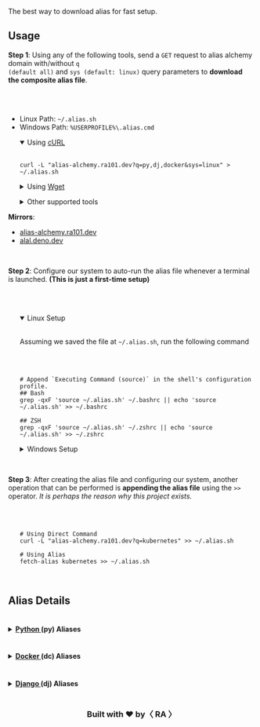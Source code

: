 <link rel="stylesheet" href="https://cdnjs.cloudflare.com/ajax/libs/highlight.js/11.9.0/styles/a11y-light.min.css"><link rel="stylesheet" href="https://unpkg.com/highlightjs-copy/dist/highlightjs-copy.min.css"/>

<style>
.hljs-copy-button {transform: None; filter:invert(1)}
.hljs {color: purple}
</style>

<indexMarkdown>


The best way to download alias for fast setup.


<h2> Usage </h2>

<b>Step 1</b>: Using any of the following tools, send a <code>GET</code> request to alias alchemy domain with/without <code>q (default all)</code> and <code>sys (default: linux)</code> query parameters to <b>download the composite alias file</b>.

<br/><br/>

<ul>
	<li> Linux Path: <code>~/.alias.sh</code> </li>
	<li> Windows Path: <code>%USERPROFILE%\.alias.cmd</code> </li>
</ul>

<ul>
<details open>
	<summary> Using <a href="https://curl.se/"> cURL </a> </summary> <br/>

<pre><code class="language-bash">curl -L "alias-alchemy.ra101.dev?q=py,dj,docker&sys=linux" > ~/.alias.sh</code></pre>

</details>
</ul>

<ul>
<details>
	<summary> Using <a href="https://www.gnu.org/software/wget/"> Wget </a> </summary> <br/>

<pre><code class="language-bash">wget "alias-alchemy.ra101.dev?q=py,dj,docker&sys=win" -O %USERPROFILE%\.alias.cmd</code></pre>

</details>
</ul>

<ul>
<details>
	<summary> Other supported tools </summary> <br/>

<tools>

<table><tbody>
<tr><td> <a href="https://httpie.io/"> HTTPie </a> </td> <td> <code> http -d [url] > [filepath] </code> </td></tr>
<tr><td> <a href="https://www.postman.com/"> aria2 </a> </td> <td> <code> aria2c -c [url] > [filepath] </code> </td></tr>
<tr><td> <a href="https://www.postman.com/"> Postman </a> </td> <td> <code> GET [url] | Save to File </code> </td></tr>
<tr><td> Any Tool </td> <td> <code> [tool] [header: {'User-Agent': 'alal'}] [url] > [filepath] </code> </td></tr>
</tbody></table>

</tools>

</details>
</ul>

<b>Mirrors</b>:
<ul> <li> <a href="https://alias-alchemy.ra101.dev?q="> alias-alchemy.ra101.dev </a> </li>
<li> <a href="https://alal.deno.dev?q="> alal.deno.dev </a> </li> </ul>

<br/>

<b>Step 2</b>: Configure our system to auto-run the alias file whenever a terminal is launched. <b>(This is just a first-time setup)</b>

<br/><br/>

<ul>
<details open class="linux-details">
	<summary> Linux Setup </summary> <br/>

 Assuming we saved the file at <code>~/.alias.sh</code>, run the following command 

<br/><br/>

<pre><code class="language-bash"># Append `Executing Command (source)` in the shell's configuration profile.
## Bash 
grep -qxF 'source ~/.alias.sh' ~/.bashrc || echo 'source ~/.alias.sh' >> ~/.bashrc

## ZSH 
grep -qxF 'source ~/.alias.sh' ~/.zshrc || echo 'source ~/.alias.sh' >> ~/.zshrc</code></pre>

</details>
</ul>

<ul>
<details class="win-details">
	<summary> Windows Setup </summary> <br/>

 Assuming we saved the file at <code>%USERPROFILE%\.alias.cmd</code>, run the following command in <b>Administrator Mode</b>

<br/><br/>

<pre><code class="language-dos">REM Adding `AutoRun` key (string) in Windows registry and setting the value to the file path. 
reg add "HKEY_LOCAL_MACHINE\SOFTWARE\Microsoft\Command Processor" /f /v "AutoRun" /t REG_SZ /d "%USERPROFILE%\.alias.cmd"</code></pre>

</details>
</ul>

<br/>

<b>Step 3</b>: After creating the alias file and configuring our system, another operation that can be performed is <b>appending the alias file</b> using the <code>>></code> operator. <i> It is perhaps the reason why this project exists. </i>

<br/><br/>
<ul>

<pre><code class="language-bash"># Using Direct Command
curl -L "alias-alchemy.ra101.dev?q=kubernetes" >> ~/.alias.sh

# Using Alias
fetch-alias kubernetes >> ~/.alias.sh</code></pre>

</ul>

<br/>

<h2> Alias Details </h2>

<aliasText>
<details>
	<summary> <h4 style="display:inline-block;"> <a href="https://www.python.org/"> Python </a> (py) Aliases </h4> </summary>
<ul><details open class="linux-details">
	<summary>Linux Aliases (<code>.python.alias.sh</code>)</summary> <br/>

<pre><code class="language-bash"># Python Aliases
</code></pre>

</details></ul>
<ul><details class="win-details">
	<summary>Windows Aliases (<code>.python.alias.cmd</code>)</summary> <br/>

<pre><code class="language-bash"># Python Aliases
</code></pre>

</details></ul>
</details>

<details>
	<summary> <h4 style="display:inline-block;"> <a href="https://www.docker.com/"> Docker </a> (dc) Aliases </h4> </summary>
<ul><details open class="linux-details">
	<summary>Linux Aliases (<code>.docker.alias.sh</code>)</summary> <br/>

<pre><code class="language-bash"># Docker Aliases
</code></pre>

</details></ul>
<ul><details class="win-details">
	<summary>Windows Aliases (<code>.docker.alias.cmd</code>)</summary> <br/>

<pre><code class="language-bash"># Docker Aliases
</code></pre>

</details></ul>
</details>

<details>
	<summary> <h4 style="display:inline-block;"> <a href="https://www.djangoproject.com/"> Django </a> (dj) Aliases </h4> </summary>
<ul><details open class="linux-details">
	<summary>Linux Aliases (<code>.django.alias.sh</code>)</summary> <br/>

<pre><code class="language-bash"># Django Aliases
</code></pre>

</details></ul>
<ul><details class="win-details">
	<summary>Windows Aliases (<code>.django.alias.cmd</code>)</summary> <br/>

<pre><code class="language-bash"># Django Aliases
</code></pre>

</details></ul>
</details>


</aliasText>


<div align="center">
  <h3> Built with <b>❤️</b> by<b>〈 RA 〉</b></h3>

</div>


</indexMarkdown>

<script src="https://cdnjs.cloudflare.com/ajax/libs/highlight.js/11.9.0/highlight.min.js"></script>
<script src="https://cdnjs.cloudflare.com/ajax/libs/highlight.js/11.9.0/languages/bash.min.js"></script>
<script src="https://cdnjs.cloudflare.com/ajax/libs/highlight.js/11.9.0/languages/dos.min.js"></script>
<script src="https://unpkg.com/highlightjs-copy/dist/highlightjs-copy.min.js"></script>


<script>
	hljs.addPlugin(new CopyButtonPlugin());
	hljs.highlightAll();

	window.onload = function() {
		const platform = window.navigator.platform.toLowerCase();
		const winDetails = document.getElementsByClassName('win-details')
		const linuxDetails = document.getElementsByClassName('linux-details')

		if (platform.includes('win')) {
			Array.from(winDetails).forEach(function(detailsElement) {
				detailsElement.open = true;
			});
			Array.from(linuxDetails).forEach(function(detailsElement) {
				detailsElement.open = false;
			});
		}
	};

</script>


